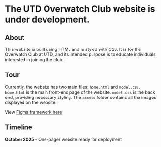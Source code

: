 # The UTD Overwatch Club website is under development.
## About
This website is built using HTML and is styled with CSS. It is for the Overwatch Club at UTD, and its intended purpose is to educate individuals interested in joining the club. 

## Tour
Currently, the website has two main files: ``` home.html ``` and ``` model.css ```. ``` home.html ``` is the main front-end page of the website. ``` model.css ```  is the back end, providing necessary styling. The ``` assets ``` folder contains all the images displayed on the website.

View [Figma framework here](https://www.figma.com/site/AlqWEftLRu2SS10Q9reAHd/utdOverwatch?node-id=0-4&t=891qyzIyN2Q8cLiU-1)

## Timeline
**October 2025 -** One-pager website ready for deployment

